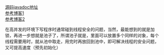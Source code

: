 [源码javadoc地址 ](http://commons.apache.org/proper/commons-pool/api-2.2/index.html)  
[参考博客1 ](https://blog.csdn.net/chaofanwei2/article/details/51291401)  
[参考博客2 ](https://blog.csdn.net/qq838642798/article/details/54603450)  

在高并发的环境下写程序时通常碰到线程安全的问题，当然，最能想到的就是加锁，再进一步想就是池子了，所谓池子就是，里面可以放置多个同样的对象，每个线程需要用时，就从池中取走，用完时再放回到池中，即可解决线程的安全问题，又可提高速度（预先初始化）